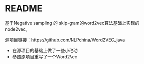 # README

基于Negative sampling 的 skip-gram的word2vec算法基础上实现的node2vec。



源项目链接：https://github.com/NLPchina/Word2VEC_java

+ 在源项目的基础上做了一些小改动
+ 参照原项目重写了一个Word2Vec

